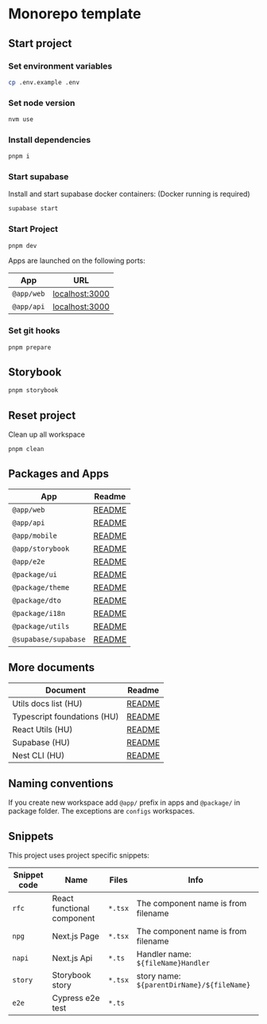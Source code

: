 # Monorepo template

## Start project

### Set environment variables

```bash
cp .env.example .env
```

### Set node version

```bash
nvm use
```

### Install dependencies

```bash
pnpm i
```

### Start supabase

Install and start supabase docker containers:
(Docker running is required)

```bash
supabase start
```

### Start Project

```bash
pnpm dev
```

Apps are launched on the following ports:

| App        | URL                                     |
| ---------- | --------------------------------------- |
| `@app/web` | [localhost:3000](http://localhost:3000) |
| `@app/api` | [localhost:3000](http://localhost:3333) |

### Set git hooks

```bash
pnpm prepare
```

## Storybook

```bash
pnpm storybook
```

## Reset project

Clean up all workspace

```bash
pnpm clean
```

## Packages and Apps

| App                  | Readme                             |
| -------------------- | ---------------------------------- |
| `@app/web`           | [README](apps/web/README.md)       |
| `@app/api`           | [README](apps/api/README.md)       |
| `@app/mobile`        | [README](apps/mobile/README.md)    |
| `@app/storybook`     | [README](apps/storybook/README.md) |
| `@app/e2e`           | [README](apps/e2e/README.md)       |
| `@package/ui`        | [README](packages/ui/README.md)    |
| `@package/theme`     | [README](packages/theme/README)    |
| `@package/dto`       | [README](packages/dto/README.md)   |
| `@package/i18n`      | [README](packages/i18n/README.md)  |
| `@package/utils`     | [README](packages/utils/README.md) |
| `@supabase/supabase` | [README](supabase/README.md)       |

## More documents

| Document                    | Readme                           |
| --------------------------- | -------------------------------- |
| Utils docs list (HU)        | [README](docs/index.md)          |
| Typescript foundations (HU) | [README](docs/ts-foundations.md) |
| React Utils (HU)            | [README](docs/react-utils.md)    |
| Supabase (HU)               | [README](docs/supabase.md)       |
| Nest CLI (HU)               | [README](docs/nest-cli.md)       |

## Naming conventions

If you create new workspace add `@app/` prefix in apps and `@package/` in package folder. The exceptions are `configs` workspaces.

## Snippets

This project uses project specific snippets:

| Snippet code | Name                       | Files   | Info                                       |
| ------------ | -------------------------- | ------- | ------------------------------------------ |
| `rfc`        | React functional component | `*.tsx` | The component name is from filename        |
| `npg`        | Next.js Page               | `*.tsx` | The component name is from filename        |
| `napi`       | Next.js Api                | `*.ts`  | Handler name: `${fileName}Handler`         |
| `story`      | Storybook story            | `*.tsx` | story name: `${parentDirName}/${fileName}` |
| `e2e`        | Cypress e2e test           | `*.ts`  |                                            |
